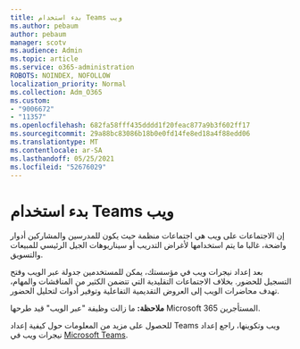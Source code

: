 ```yaml
---
title: بدء استخدام Teams ويب
ms.author: pebaum
author: pebaum
manager: scotv
ms.audience: Admin
ms.topic: article
ms.service: o365-administration
ROBOTS: NOINDEX, NOFOLLOW
localization_priority: Normal
ms.collection: Adm_O365
ms.custom:
- "9006672"
- "11357"
ms.openlocfilehash: 682fa58fff435dddd1f20feac877a9b3f602ff17
ms.sourcegitcommit: 29a88bc83086b18b0e0fd14fe8ed18a4f88edd06
ms.translationtype: MT
ms.contentlocale: ar-SA
ms.lasthandoff: 05/25/2021
ms.locfileid: "52676029"
---
```

# <a name="getting-started-with-teams-webinars"></a>بدء استخدام Teams ويب

إن الاجتماعات على ويب هي اجتماعات منظمة حيث يكون للمدرسين والمشاركين أدوار واضحة، غالبا ما يتم استخدامها لأغراض التدريب أو سيناريوهات الجيل الرئيسي للمبيعات والتسويق.

بعد إعداد نيجرات ويب في مؤسستك، يمكن للمستخدمين جدولة عبر الويب وفتح التسجيل للحضور. بخلاف الاجتماعات التقليدية التي تتضمن الكثير من المناقشات والمهام، تهدف محاضرات الويب إلى العروض التقديمية التفاعلية وتوفير أدوات لتحليل الحضور.

**ملاحظة:** ما زالت وظيفة "عبر الويب" قيد طرحها Microsoft 365 المستأجرين. 

للحصول على مزيد من المعلومات حول كيفية إعداد Teams ويب وتكوينها، راجع إعداد نيجرات ويب في [Microsoft Teams](/microsoftteams/set-up-webinars).